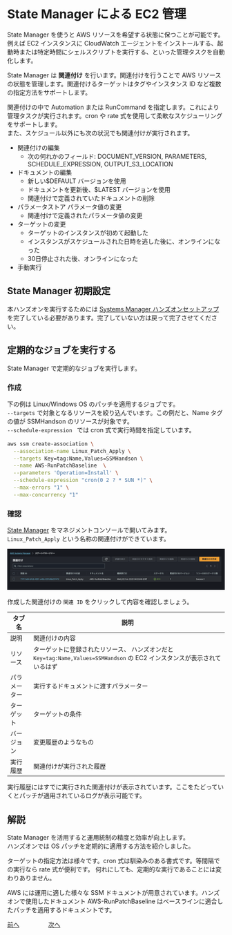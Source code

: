 # State Manager による EC2 管理

State Manager を使うと AWS リソースを希望する状態に保つことが可能です。  
例えば EC2 インスタンスに CloudWatch エージェントをインストールする、起動時または特定時間にシェルスクリプトを実行する、といった管理タスクを自動化します。  

State Manager は **関連付け** を行います。関連付けを行うことで AWS リソースの状態を管理します。関連付けるターゲットはタグやインスタンス ID など複数の指定方法をサポートします。  

関連付けの中で Automation または RunCommand を指定します。これにより管理タスクが実行されます。cron や rate 式を使用して柔軟なスケジューリングをサポートします。  
また、スケジュール以外にも次の状況でも関連付けが実行されます。  

- 関連付けの編集
  - 次の何れかのフィールド: DOCUMENT_VERSION, PARAMETERS, SCHEDULE_EXPRESSION, OUTPUT_S3_LOCATION
- ドキュメントの編集
  - 新しい$DEFAULT バージョンを使用
  - ドキュメントを更新後、$LATEST バージョンを使用
  - 関連付けで定義されていたドキュメントの削除
- パラメータストア パラメータ値の変更
  - 関連付けで定義されたパラメータ値の変更
- ターゲットの変更
  - ターゲットのインスタンスが初めて起動した
  - インスタンスがスケジュールされた日時を逃した後に、オンラインになった
  - 30日停止された後、オンラインになった
- 手動実行


## State Manager 初期設定

本ハンズオンを実行するためには [Systems Manager ハンズオンセットアップ](./chapter01.md) を完了している必要があります。完了していない方は戻って完了させてください。  

## 定期的なジョブを実行する

State Manager で定期的なジョブを実行します。  

### 作成

下の例は Linux/Windows OS のパッチを適用するジョブです。  
`--targets` で対象となるリソースを絞り込んでいます。この例だと、Name タグの値が SSMHandson のリソースが対象です。  
`--schedule-expression ` では cron 式で実行時間を指定しています。  


```bash
aws ssm create-association \
  --association-name Linux_Patch_Apply \
  --targets Key=tag:Name,Values=SSMHandson \
  --name AWS-RunPatchBaseline  \
  --parameters 'Operation=Install' \
  --schedule-expression "cron(0 2 ? * SUN *)" \
  --max-errors "1" \
  --max-concurrency "1"
```

### 確認

[State Manager](https://us-west-2.console.aws.amazon.com/systems-manager/state-manager) をマネジメントコンソールで開いてみます。  
`Linux_Patch_Apply` という名称の関連付けができています。  

![img](img/chap04_statemanager.png)

作成した関連付けの `関連 ID` をクリックして内容を確認しましょう。  

| タブ名       | 説明                                                                                                                     |
| ------------ | ------------------------------------------------------------------------------------------------------------------------ |
| 説明         | 関連付けの内容                                                                                                           |
| リソース     | ターゲットに登録されたリソース、 ハンズオンだと `Key=tag:Name,Values=SSMHandson` の EC2 インスタンスが表示されているはず |
| パラメーター | 実行するドキュメントに渡すパラメーター                                                                                   |
| ターゲット   | ターゲットの条件                                                                                                         |
| バージョン   | 変更履歴のようなもの                                                                                                     |
| 実行履歴     | 関連付けが実行された履歴                                                                                                 |

実行履歴にはすでに実行された関連付けが表示されています。ここをたどっていくとパッチが適用されているログが表示可能です。  


## 解説

State Manager を活用すると運用統制の精度と効率が向上します。  
ハンズオンでは OS パッチを定期的に適用する方法を紹介しました。  

ターゲットの指定方法は様々です。cron 式は馴染みのある書式です。等間隔での実行なら rate 式が便利です。
何れにしても、定期的な実行であることには変わりありません。  

AWS には運用に適した様々な SSM ドキュメントが用意されています。ハンズオンで使用したドキュメント AWS-RunPatchBaseline はベースラインに適合したパッチを適用するドキュメントです。




 [前へ](./chapter03.md) &nbsp; &nbsp; &nbsp; &nbsp; &nbsp; &nbsp; &nbsp; &nbsp; [次へ](./chapter05.md) 
